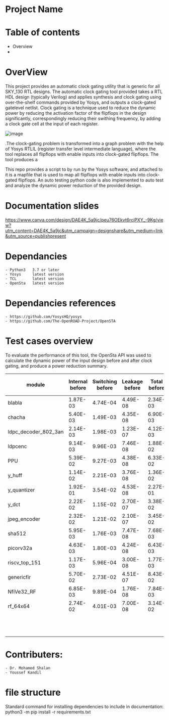 # Project Name

# Table of contents
* Overview
* 

# OverView
This project provides an automatic clock gating utility that is generic for all SKY_130 RTL designs. The automatic clock gating tool provided takes a RTL HDL design (typically Verilog) and applies synthesis and clock gating using over-the-shelf commands provided by Yosys, and outputs a clock-gated gatelevel netlist. Clock gating is a technique used to reduce the dynamic power by reducing the activation factor of the flipflops in the design significantly, correspondingly reducing their swithing frequency, by adding a clock gate cell at the input of each register.

![image](https://user-images.githubusercontent.com/63082375/159457330-bbe795a6-c30b-4bd7-9a41-eacfc6692682.jpeg)

.The clock-gating problem is transformed into a graph problem with the help of Yosys RTLIL (register transfer level intermediate language), where the tool replaces all flipflops with enable inputs into clock-gated flipflops. The tool produces a  

This repo provides a script to by run by the Yosys software, and attached to it is a mapfile that is used to map all flipflops with enable inputs into clock-gated flipflops. An auto testing python code is also implemented to auto test and analyze the dynamic power reduction of the provided design.

# Documentation slides
https://www.canva.com/design/DAE4K_5a9jc/peu76OEkvt6rcjPXY_-9Kg/view?utm_content=DAE4K_5a9jc&utm_campaign=designshare&utm_medium=link&utm_source=publishpresent
    
# Dependancies
    - Python3   3.7 or later
    - Yosys     latest version
    - TCL       latest version
    - OpenSta   latest version

# Dependancies references
    - https://github.com/YosysHQ/yosys
    - https://github.com/The-OpenROAD-Project/OpenSTA



# Test cases overview 

To evaluate the performance of this tool, the OpenSta API was used to calculate the dynamic power of the input design before and after clock gating, and produce a power reduction summary. 

| module               | Internal before | Switching before | Leakage before | Total before | Internal after | Switching after | Leakage after | Total after | total power difference | percentage reduction |
|----------------------|-----------------|------------------|----------------|--------------|----------------|-----------------|---------------|-------------|------------------------|----------------------|
| blabla               | 1.87E-03        | 4.74E-04         | 4.49E-08       | 2.34E-03     | 1.38E-03       | 3.20E-04        | 4.59E-08      | 1.71E-03    | 6.35E-04               | 27.11%               |
| chacha               | 5.40E-03        | 1.49E-03         | 4.35E-08       | 6.90E-03     | 3.82E-03       | 8.29E-04        | 4.21E-08      | 4.66E-03    | 2.24E-03               | 32.43%               |
| ldpc_decoder_802_3an | 2.14E-03        | 1.98E-03         | 1.23E-07       | 4.12E-03     | 3.57E-03       | 7.20E-04        | 1.33E-07      | 4.30E-03    | -1.71E-04              | -4.13%               |
| ldpcenc              | 9.14E-03        | 9.96E-03         | 7.46E-08       | 1.88E-02     | 7.45E-03       | 2.14E-03        | 6.91E-08      | 9.60E-03    | 9.25E-03               | 49.05%               |
| PPU                  | 5.39E-02        | 9.27E-03         | 4.38E-08       | 6.33E-02     | 4.22E-02       | 5.96E-03        | 3.58E-08      | 4.84E-02    | 1.49E-02               | 23.57%               |
| y_huff               | 1.14E-02        | 2.21E-03         | 3.76E-08       | 1.36E-02     | 9.33E-03       | 1.24E-03        | 3.64E-08      | 1.06E-02    | 3.05E-03               | 22.38%               |
| y_quantizer          | 1.92E-01        | 3.54E-02         | 4.53E-08       | 2.27E-01     | 1.35E-01       | 1.79E-02        | 3.12E-08      | 1.53E-01    | 7.46E-02               | 32.82%               |
| y_dct                | 2.22E-02        | 1.15E-02         | 2.70E-07       | 3.38E-02     | 1.63E-02       | 6.15E-03        | 2.68E-07      | 2.25E-02    | 1.13E-02               | 33.33%               |
| jpeg_encoder         | 2.32E-02        | 1.21E-02         | 2.10E-07       | 3.45E-02     | 1.85E-02       | 5.26E-03        | 2.02E-07      | 2.37E-02    | 1.08E-02               | 31.26%               |
| sha512               | 5.95E-03        | 1.76E-03         | 7.47E-08       | 7.68E-03     | 4.44E-03       | 8.83E-04        | 6.48E-08      | 5.32E-03    | 2.36E-03               | 30.74%               |
| picorv32a            | 4.63E-03        | 1.80E-03         | 4.24E-08       | 6.43E-03     | 3.44E-03       | 7.56E-04        | 3.94E-08      | 4.21E-03    | 2.22E-03               | 34.49%               |
| riscv_top_151        | 1.17E-03        | 5.96E-04         | 3.00E-08       | 1.77E-03     | 9.00E-04       | 2.02E-04        | 2.86E-08      | 1.10E-03    | 6.75E-04               | 38.03%               |
| genericfir           | 5.70E-02        | 2.73E-02         | 4.51E-07       | 8.43E-02     | 4.32E-02       | 1.29E-02        | 4.44E-07      | 5.61E-02    | 2.81E-02               | 33.39%               |
| NfiVe32_RF           | 6.85E-03        | 9.89E-04         | 1.76E-08       | 7.84E-03     | 4.71E-03       | 6.78E-04        | 1.40E-08      | 5.39E-03    | 2.45E-03               | 31.26%               |
| rf_64x64             | 2.74E-02        | 4.01E-03         | 7.00E-08       | 3.14E-02     | 1.85E-02       | 2.76E-03        | 5.31E-08      | 2.12E-02    | 1.02E-02               | 32.39%               |
|                      |                 |                  |                |              |                |                 |               |             |                        | avg percentage       |
|                      |                 |                  |                |              |                |                 |               |             |                        | 29.88%               |


# Contributers:
    - Dr. Mohamed Shalan
    - Youssef Kandil




# file structure


Standard command for installing dependencies to include in documentation: python3 -m pip install -r requirements.txt

